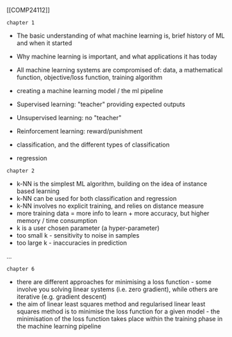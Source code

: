 [[COMP24112]]

`chapter 1`

- The basic understanding of what machine learning is, brief history of ML and when it started
- Why machine learning is important, and what applications it has today

- All machine learning systems are compromised of: data, a mathematical function, objective/loss function, training algorithm
- creating a machine learning model / the ml pipeline

- Supervised learning: "teacher" providing expected outputs
- Unsupervised learning: no "teacher"
- Reinforcement learning: reward/punishment
- classification, and the different types of classification
- regression

`chapter 2`

- k-NN is the simplest ML algorithm, building on the idea of instance based learning
- k-NN can be used for both classification and regression
- k-NN involves no explicit training, and relies on distance measure
- more training data = more info to learn + more accuracy, but higher memory / time consumption
- k is a user chosen parameter (a hyper-parameter)
- too small k - sensitivity to noise in samples
- too large k - inaccuracies in prediction

...

`chapter 6`

- there are different approaches for minimising a loss function - some involve you solving linear systems (i.e. zero gradient), while others are iterative (e.g. gradient descent)
- the aim of linear least squares method and regularised linear least squares method is to minimise the loss function for a given model - the minimisation of the loss function takes place within the training phase in the machine learning pipeline